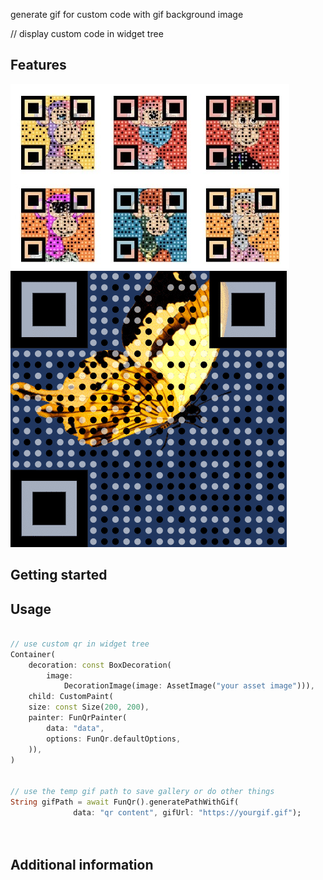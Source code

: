 <!--
This README describes the package. If you publish this package to pub.dev,
this README's contents appear on the landing page for your package.

For information about how to write a good package README, see the guide for
[writing package pages](https://dart.dev/guides/libraries/writing-package-pages).

For general information about developing packages, see the Dart guide for
[creating packages](https://dart.dev/guides/libraries/create-library-packages)
and the Flutter guide for
[developing packages and plugins](https://flutter.dev/developing-packages).
-->

generate gif for custom code with gif background image

// display custom code in widget tree

## Features

![](./example/template_qr.jpg)
![](./example/gif_qr.GIF)

## Getting started


## Usage



```dart

// use custom qr in widget tree
Container(
    decoration: const BoxDecoration(
        image:
            DecorationImage(image: AssetImage("your asset image"))),
    child: CustomPaint(
    size: const Size(200, 200),
    painter: FunQrPainter(
        data: "data",
        options: FunQr.defaultOptions,
    )),
)


// use the temp gif path to save gallery or do other things
String gifPath = await FunQr().generatePathWithGif(
              data: "qr content", gifUrl: "https://yourgif.gif");

          
```

## Additional information


